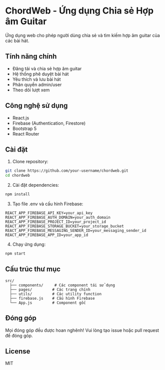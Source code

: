 # ChordWeb - Ứng dụng Chia sẻ Hợp âm Guitar

Ứng dụng web cho phép người dùng chia sẻ và tìm kiếm hợp âm guitar của các bài hát.

## Tính năng chính

- Đăng tải và chia sẻ hợp âm guitar
- Hệ thống phê duyệt bài hát
- Yêu thích và lưu bài hát
- Phân quyền admin/user
- Theo dõi lượt xem

## Công nghệ sử dụng

- React.js
- Firebase (Authentication, Firestore)
- Bootstrap 5
- React Router

## Cài đặt

1. Clone repository:
```bash
git clone https://github.com/your-username/chordweb.git
cd chordweb
```

2. Cài đặt dependencies:
```bash
npm install
```

3. Tạo file .env và cấu hình Firebase:
```
REACT_APP_FIREBASE_API_KEY=your_api_key
REACT_APP_FIREBASE_AUTH_DOMAIN=your_auth_domain
REACT_APP_FIREBASE_PROJECT_ID=your_project_id
REACT_APP_FIREBASE_STORAGE_BUCKET=your_storage_bucket
REACT_APP_FIREBASE_MESSAGING_SENDER_ID=your_messaging_sender_id
REACT_APP_FIREBASE_APP_ID=your_app_id
```

4. Chạy ứng dụng:
```bash
npm start
```

## Cấu trúc thư mục

```
src/
  ├── components/     # Các component tái sử dụng
  ├── pages/         # Các trang chính
  ├── utils/         # Các utility function
  ├── firebase.js    # Cấu hình Firebase
  └── App.js         # Component gốc
```

## Đóng góp

Mọi đóng góp đều được hoan nghênh! Vui lòng tạo issue hoặc pull request để đóng góp.

## License

MIT

